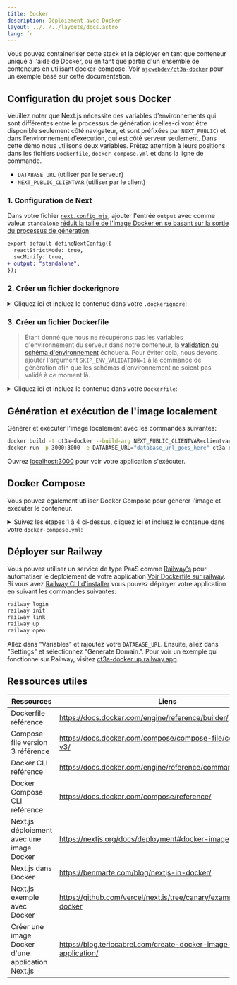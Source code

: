 ```yaml
---
title: Docker
description: Déploiement avec Docker
layout: ../../../layouts/docs.astro
lang: fr
---
```


Vous pouvez containeriser cette stack et la déployer en tant que conteneur unique à l'aide de Docker, ou en tant que partie d'un ensemble de conteneurs en utilisant docker-compose. Voir [`ajcwebdev/ct3a-docker`](https://github.com/ajcwebdev/ct3a-docker) pour un exemple basé sur cette documentation.

## Configuration du projet sous Docker

Veuillez noter que Next.js nécessite des variables d’environnements qui sont différentes entre le processus de génération (celles-ci vont être disponible seulement côté navigateur, et sont préfixées par `NEXT_PUBLIC`) et dans l’environnement d’exécution, qui est côté serveur seulement. Dans cette démo nous utilisons deux variables. Prêtez attention à leurs positions dans les fichiers `Dockerfile`, `docker-compose.yml` et dans la ligne de commande.

- `DATABASE_URL` (utiliser par le serveur)
- `NEXT_PUBLIC_CLIENTVAR` (utiliser par le client)

### 1. Configuration de Next

Dans votre fichier [`next.config.mjs`](https://github.com/t3-oss/create-t3-app/blob/main/cli/template/base/next.config.mjs), ajouter l'entrée `output` avec comme valeur `standalone` [réduit la taille de l'image Docker en se basant sur la sortie du processus de génération](https://nextjs.org/docs/advanced-features/output-file-tracing):

```diff
export default defineNextConfig({
  reactStrictMode: true,
  swcMinify: true,
+ output: "standalone",
});
```

### 2. Créer un fichier dockerignore

<details>
    <summary>
      Cliquez ici et incluez le contenue dans votre <code>.dockerignore</code>:
    </summary>
<div class="content">

```
.env
Dockerfile
.dockerignore
node_modules
npm-debug.log
README.md
.next
.git
```

</div>

</details>

### 3. Créer un fichier Dockerfile

> Étant donné que nous ne récupérons pas les variables d'environnement du serveur dans notre conteneur, la [validation du schéma d'environnement](/fr/usage/env-variables) échouera. Pour éviter cela, nous devons ajouter l'argument `SKIP_ENV_VALIDATION=1` à la commande de génération afin que les schémas d'environnement ne soient pas validé à ce moment là.

<details>
    <summary>
      Cliquez ici et incluez le contenue dans votre <code>Dockerfile</code>:
    </summary>
<div class="content">

```docker
##### DEPENDENCIES

FROM --platform=linux/amd64 node:16-alpine AS deps
RUN apk add --no-cache libc6-compat openssl1.1-compat
WORKDIR /app

# Install Prisma Client - remove if not using Prisma

COPY prisma ./

# Install dependencies based on the preferred package manager

COPY package.json yarn.lock* package-lock.json* pnpm-lock.yaml\* ./

RUN \
 if [ -f yarn.lock ]; then yarn --frozen-lockfile; \
 elif [ -f package-lock.json ]; then npm ci; \
 elif [ -f pnpm-lock.yaml ]; then yarn global add pnpm && pnpm i; \
 else echo "Lockfile not found." && exit 1; \
 fi

##### BUILDER

FROM --platform=linux/amd64 node:16-alpine AS builder
ARG DATABASE_URL
ARG NEXT_PUBLIC_CLIENTVAR
WORKDIR /app
COPY --from=deps /app/node_modules ./node_modules
COPY . .

# ENV NEXT_TELEMETRY_DISABLED 1

RUN \
 if [ -f yarn.lock ]; then SKIP_ENV_VALIDATION=1 yarn build; \
 elif [ -f package-lock.json ]; then SKIP_ENV_VALIDATION=1 npm run build; \
 elif [ -f pnpm-lock.yaml ]; then yarn global add pnpm && SKIP_ENV_VALIDATION=1 pnpm run build; \
 else echo "Lockfile not found." && exit 1; \
 fi

##### RUNNER

FROM --platform=linux/amd64 node:16-alpine AS runner
WORKDIR /app

ENV NODE_ENV production

# ENV NEXT_TELEMETRY_DISABLED 1

RUN addgroup --system --gid 1001 nodejs
RUN adduser --system --uid 1001 nextjs

COPY --from=builder /app/next.config.mjs ./
COPY --from=builder /app/public ./public
COPY --from=builder /app/package.json ./package.json

COPY --from=builder --chown=nextjs:nodejs /app/.next/standalone ./
COPY --from=builder --chown=nextjs:nodejs /app/.next/static ./.next/static

USER nextjs
EXPOSE 3000
ENV PORT 3000

CMD ["node", "server.js"]

```

> **_Notes_**
>
> - _L'émulation de `--platform=linux/amd64` n'est pas nécessaire à partir de Node 18._
> - _Voir [`node:alpine`](https://github.com/nodejs/docker-node/tree/b4117f9333da4138b03a546ec926ef50a31506c3#nodealpine) pour comprendre pourquoi `libc6-compat` pourrait être nécessaire._
> - _Next.js receuille [des données de télémétrie sur l'utilisation générale de façon anonyme](https://nextjs.org/telemetry). Décommentez la première occurrence de `ENV NEXT_TELEMETRY_DISABLED 1` pour désactiver la télémétrie durant le processus de génération. Décommentez la seconde occurence pour désactiver la télémétrie durant l'exécution._

</div>
</details>

## Génération et exécution de l'image localement

Générer et exécuter l'image localement avec les commandes suivantes:

```bash
docker build -t ct3a-docker --build-arg NEXT_PUBLIC_CLIENTVAR=clientvar .
docker run -p 3000:3000 -e DATABASE_URL="database_url_goes_here" ct3a-docker
```

Ouvrez [localhost:3000](http://localhost:3000/) pour voir votre application s'exécuter.

## Docker Compose

Vous pouvez également utiliser Docker Compose pour générer l'image et exécuter le conteneur.

<details>
    <summary>
      Suivez les étapes 1 à 4 ci-dessus, cliquez ici et incluez le contenue dans votre <code>docker-compose.yml</code>:
    </summary>
<div class="content">

```yaml
version: "3.9"
services:
  app:
    platform: "linux/amd64"
    build:
      context: .
      dockerfile: Dockerfile
      args:
        NEXT_PUBLIC_CLIENTVAR: "clientvar"
    working_dir: /app
    ports:
      - "3000:3000"
    image: t3-app
    environment:
      - DATABASE_URL=database_url_goes_here
```

Exécutez ceci à l'aide de la commande `docker compose up` :

```bash
docker compose up
```

Ouvrez [localhost:3000](http://localhost:3000/) pour voir votre application en cours d'exécution.

</div>
</details>

## Déployer sur Railway

Vous pouvez utiliser un service de type PaaS comme [Railway's](https://railway.app) pour automatiser le déploiement de votre application [Voir Dockerfile sur railway](https://docs.railway.app/deploy/dockerfiles). Si vous avez [Railway CLI d'installer](https://docs.railway.app/develop/cli#install) vous pouvez déployer votre application en suivant les commandes suivantes:

```bash
railway login
railway init
railway link
railway up
railway open
```

Allez dans "Variables" et rajoutez votre `DATABASE_URL`. Ensuite, allez dans "Settings" et sélectionnez "Generate Domain.". Pour voir un exemple qui fonctionne sur Railway, visitez [ct3a-docker.up.railway.app](https://ct3a-docker.up.railway.app/).

## Ressources utiles

| Ressources                                       | Liens                                                                |
| ------------------------------------------------ | -------------------------------------------------------------------- |
| Dockerfile référence                             | https://docs.docker.com/engine/reference/builder/                    |
| Compose file version 3 référence                 | https://docs.docker.com/compose/compose-file/compose-file-v3/        |
| Docker CLI référence                             | https://docs.docker.com/engine/reference/commandline/docker/         |
| Docker Compose CLI référence                     | https://docs.docker.com/compose/reference/                           |
| Next.js déploiement avec une image Docker        | https://nextjs.org/docs/deployment#docker-image                      |
| Next.js dans Docker                              | https://benmarte.com/blog/nextjs-in-docker/                          |
| Next.js exemple avec Docker                      | https://github.com/vercel/next.js/tree/canary/examples/with-docker   |
| Créer une image Docker d'une application Next.js | https://blog.tericcabrel.com/create-docker-image-nextjs-application/ |
